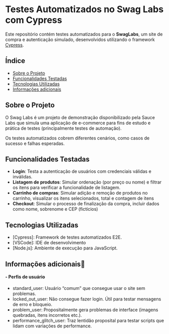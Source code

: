# Testes Automatizados no Swag Labs com Cypress

Este repositório contém testes automatizados para o **SwagLabs**, um site de compra e autenticação simulado, desenvolvidos utilizando o framework [Cypress](https://www.cypress.io/). 

## Índice

- [Sobre o Projeto](#sobre-o-projeto)
- [Funcionalidades Testadas](#funcionalidades-testadas)
- [Tecnologias Utilizadas](#tecnologias-utilizadas)
- [Informações adicionais](#informações-adicionais)

## Sobre o Projeto

O Swag Labs é um projeto de demonstração disponibilizado pela Sauce Labs que simula uma aplicação de e-commerce para fins de estudo e prática de testes (principalmente testes de automação).


Os testes automatizados cobrem diferentes cenários, como casos de sucesso e falhas esperadas.

## Funcionalidades Testadas

- **Login**: Testa a autenticação de usuários com credenciais válidas e inválidas.
- **Listagem de produtos**: Simular ordenação (por preço ou nome) e filtrar os itens para verificar a funcionalidade de listagem.
- **Carrinho de compras**: Simular adição e remoção de produtos no carrinho, visualizar os itens selecionados, total e contagem de itens
- **Checkout**: Simular o processo de finalização da compra, incluir dados como nome, sobrenome e CEP (fictícios)
  
## Tecnologias Utilizadas

- [Cypress]: Framework de testes automatizados E2E.
- [VSCode]: IDE de desenvolvimento
- [Node.js]: Ambiente de execução para JavaScript.

## Informações adicionais🚨

#### - Perfis de usuário

- standard_user: Usuário “comum” que consegue usar o site sem problemas.
- locked_out_user: Não consegue fazer login. Útil para testar mensagens de erro e bloqueio.
- problem_user: Propositalmente gera problemas de interface (imagens quebradas, itens incorretos etc.).
- performance_glitch_user: Traz lentidão proposital para testar scripts que lidam com variações de performance.
